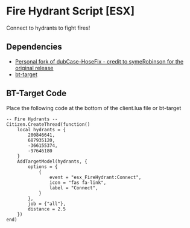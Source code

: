 # Fire Hydrant Script [ESX]
Connect to hydrants to fight fires!

## Dependencies
- [Personal fork of dubCase-HoseFix - credit to symeRobinson for the original release](https://github.com/Abel-Gaming/dubCase-HoseFix)
- [bt-target](https://github.com/brentN5/bt-target)

## BT-Target Code
Place the following code at the bottom of the client.lua file or bt-target
```
-- Fire Hydrants --
Citizen.CreateThread(function()
	local hydrants = {
        200846641,
		687935120,
		-366155374,
		-97646180
    }
    AddTargetModel(hydrants, {
        options = {
            {
                event = "esx_FireHydrant:Connect",
                icon = "fas fa-link",
                label = "Connect",
            }
        },
        job = {"all"},
        distance = 2.5
    })
end)
```
